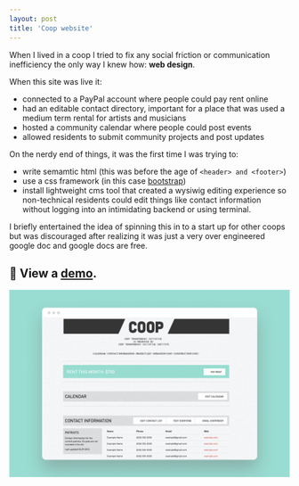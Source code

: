 ```yaml
---
layout: post
title: 'Coop website'
---
```

When I lived in a coop I tried to fix any social friction or communication inefficiency the only way I knew how: **web design**. 

When this site was live it:
- connected to a PayPal account where people could pay rent online
- had an editable contact directory, important for a place that was used a medium term rental for artists and musicians 
- hosted a community calendar where people could post events
- allowed residents to submit community projects and post updates

On the nerdy end of things, it was the first time I was trying to: 
- write semamtic html (this was before the age of `<header> and <footer>`)
- use a css framework (in this case [bootstrap](https://getbootstrap.com/))
- install lightweight cms tool that created a wysiwig editing experience so non-technical residents could edit things like contact information without logging into an intimidating backend or using terminal.

I briefly entertained the idea of spinning this in to a start up for other coops but was discouraged after realizing it was just a very over engineered google doc and google docs are free.

## 🔗 View a [demo](https://ddddarby.github.io/projects/coopwebsite/index.html).

<img src="/assets/img/projects/coop-website/thumbnail.jpg" alt="product photo" class="image">